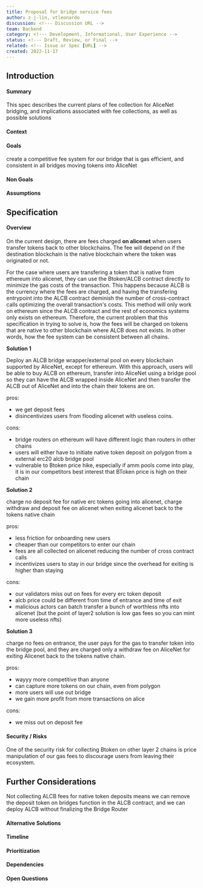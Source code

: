 ```yaml
---
title: Proposal for bridge service fees
author: z-j-lin, vtleonardo
discussion: <!--- Discussion URL -->
team: Backend
category: <!--- Development, Informational, User Experience -->
status: <!--- Draft, Review, or Final -->
related: <!-- Issue or Spec [URL] -->
created: 2022-11-17
---
```


## Introduction

#### Summary

This spec describes the current plans of fee collection for AliceNet bridging, and implications associated with fee collections, as well as possible solutions

#### Context

<!-- Why is this being introduced. Give background and rationale -->

#### Goals

create a competitive fee system for our bridge that is gas efficient, and consistent in all bridges moving tokens into AliceNet

#### Non Goals

<!--- What is not to be included with this -->

#### Assumptions

<!-- Conditions and resources that need to be present and accessible for the solution to work as described -->

## Specification

#### Overview

On the current design, there are fees charged **on alicenet** when users transfer tokens back to other blockchains. The fee will depend on if the destination blockchain is the native blockchain where the token was originated or not.

For the case where users are transfering a token that is native from ethereum into alicenet, they can use the Btoken/ALCB contract directly to minimize the gas costs of the transaction. This happens because ALCB is the currency where the fees are charged, and having the transfering entrypoint into the ALCB contract deminish the number of cross-contract calls optimizing the overall transaction's costs. This method will only work on ethereum since the ALCB contract and the rest of economics systems only exists on ethereum. Therefore, the current problem that this specification in trying to solve is, how the fees will be charged on tokens that are native to other blockchain where ALCB does not exists. In other words, how the fee system can be consistent between all chains.

**Solution 1**

Deploy an ALCB bridge wrapper/external pool on every blockchain supported by AliceNet, except for ethereum. With this approach, users will be able to buy ALCB on ethereum, transfer into AliceNet using a bridge pool so they can have the ALCB wrapped inside AliceNet and then transfer the ALCB out of AliceNet and into the chain their tokens are on.

pros:

- we get deposit fees
- disincentivizes users from flooding alicenet with useless coins.

cons:

- bridge routers on ethereum will have different logic than routers in other chains
- users will either have to initiate native token deposit on polygon from a external erc20 alcb bridge pool
- vulnerable to Btoken price hike, especially if amm pools come into play, it is in our competitors best interest that BToken price is high on their chain

**Solution 2**

charge no deposit fee for native erc tokens going into alicenet, charge withdraw and deposit fee on alicenet when exiting alicenet back to the tokens native chain

pros:

- less friction for onboarding new users
- cheaper than our competitors to enter our chain
- fees are all collected on alicenet reducing the number of cross contract calls
- incentivizes users to stay in our bridge since the overhead for exiting is higher than staying

cons:

- our validators miss out on fees for every erc token deposit
- alcb price could be different from time of entrance and time of exit
- malicious actors can batch transfer a bunch of worthless nfts into alicenet (but the point of layer2 solution is low gas fees so you can mint more useless nfts)

**Solution 3**

charge no fees on entrance, the user pays for the gas to transfer token into the bridge pool, and they are charged only a withdraw fee on AliceNet for exiting Alicenet back to the tokens native chain.

pros:

- wayyy more competitive than anyone
- can capture more tokens on our chain, even from polygon
- more users will use out bridge
- we gain more profit from more transactions on alice

cons:

- we miss out on deposit fee

#### Security / Risks

One of the security risk for collecting Btoken on other layer 2 chains is price manipulation of our gas fees to discourage users from leaving their ecosystem.

## Further Considerations

Not collecting ALCB fees for native token deposits means we can remove the deposit token on bridges function in the ALCB contract, and we can deploy ALCB without finalizing the Bridge Router

#### Alternative Solutions

#### Timeline

<!--- Estimated timeline to complete / list any milestones -->

#### Prioritization

<!--- How this fits into the roadmap -->

#### Dependencies

<!--- Dependencies on other specs -->

#### Open Questions

<!--- Open questions that need to be answered -->
